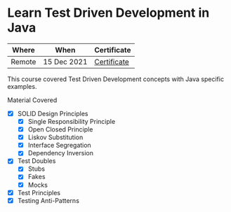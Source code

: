 # Learn Test Driven Development in Java

| Where | When | Certificate |
| ----- | ---- | ----------- |
| Remote | 15 Dec 2021 | [Certificate](https://www.udemy.com/certificate/UC-9381d255-eba4-4673-9321-81783d031f6b/) |

This course covered Test Driven Development concepts with Java specific examples.

Material Covered

 - [x] SOLID Design Principles
   - [x] Single Responsibility Principle
   - [x] Open Closed Principle
   - [x] Liskov Substitution
   - [x] Interface Segregation
   - [x] Dependency Inversion
 - [x] Test Doubles
   - [x] Stubs
   - [x] Fakes
   - [x] Mocks
 - [x] Test Principles
 - [x] Testing Anti-Patterns